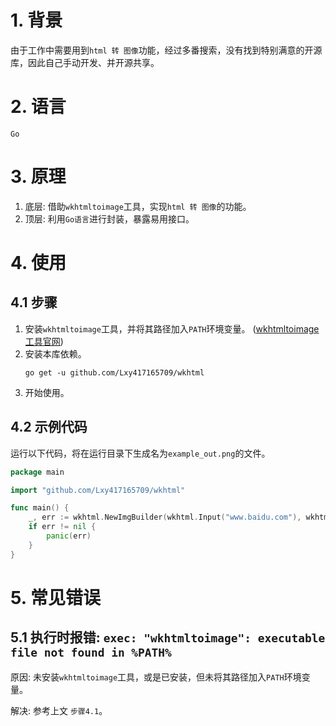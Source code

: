 # 1. 背景

由于工作中需要用到`html 转 图像`功能，经过多番搜索，没有找到特别满意的开源库，因此自己手动开发、并开源共享。

# 2. 语言

`Go`

# 3. 原理

1. 底层: 借助`wkhtmltoimage`工具，实现`html 转 图像`的功能。
2. 顶层: 利用`Go语言`进行封装，暴露易用接口。

# 4. 使用

## 4.1 步骤

1. 安装`wkhtmltoimage`工具，并将其路径加入`PATH`环境变量。 ([wkhtmltoimage工具官网](https://wkhtmltopdf.org/))
2. 安装本库依赖。
    ```shell
    go get -u github.com/Lxy417165709/wkhtml
    ```
3. 开始使用。

## 4.2 示例代码

运行以下代码，将在运行目录下生成名为`example_out.png`的文件。

```go
package main

import "github.com/Lxy417165709/wkhtml"

func main() {
	_, err := wkhtml.NewImgBuilder(wkhtml.Input("www.baidu.com"), wkhtml.Output("example_out.png")).Exec()
	if err != nil {
		panic(err)
	}
}
```

# 5. 常见错误

## 5.1 执行时报错: `exec: "wkhtmltoimage": executable file not found in %PATH%`

原因: 未安装`wkhtmltoimage`工具，或是已安装，但未将其路径加入`PATH`环境变量。

解决: 参考上文 `步骤4.1`。